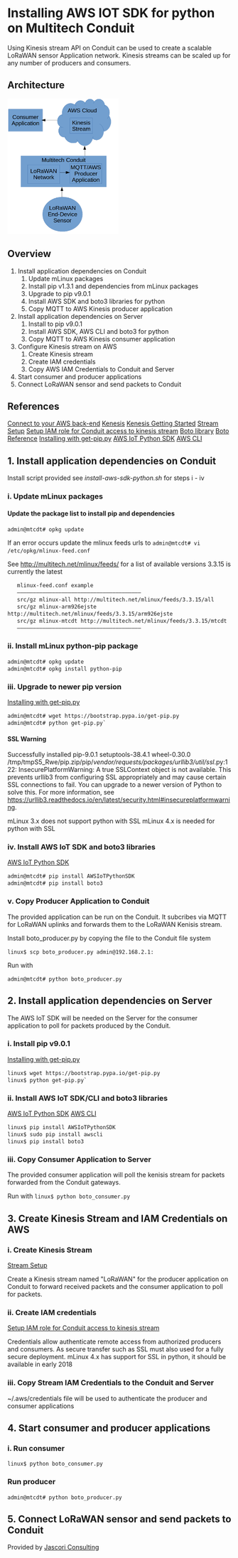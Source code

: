 # Installing AWS IOT SDK for python on Multitech Conduit

Using Kinesis stream API on Conduit can be used to create a scalable LoRaWAN sensor Application network.
Kinesis streams can be scaled up for any number of producers and consumers.

## Architecture

![Architecture Image](https://github.com/jascori/Conduit_AWS_IOT_SDK_Python/raw/master/AWS-Kinesis-Conduit.png)

## Overview

1. Install application dependencies on Conduit
	1. Update mLinux packages
	2. Install pip v1.3.1 and dependencies from mLinux packages
	3. Upgrade to pip v9.0.1
	4. Install AWS SDK and boto3 libraries for python
	5. Copy MQTT to AWS Kinesis producer application
2. Install application dependencies on Server
	1. Install to pip v9.0.1
	2. Install AWS SDK, AWS CLI and boto3 for python
	3. Copy MQTT to AWS Kinesis consumer application
3. Configure Kinesis stream on AWS
	1. Create Kinesis stream
	2. Create IAM credentials 
	3. Copy AWS IAM Credentials	to Conduit and Server
4. Start consumer and producer applications
5. Connect LoRaWAN sensor and send packets to Conduit

## References

[Connect to your AWS back-end](https://us-west-2.console.aws.amazon.com/console/home)
[Kenesis](https://us-west-2.console.aws.amazon.com/kinesis/home)
[Kenesis Getting Started](https://aws.amazon.com/kinesis/getting-started/)
[Stream Setup](https://docs.aws.amazon.com/streams/latest/dev/getting-started.html)
[Setup IAM role for Conduit access to kinesis stream](https://console.aws.amazon.com/iam/)
[Boto library](https://github.com/boto/boto)
[Boto Reference](http://boto3.readthedocs.io/en/latest/reference/services/iot.html)
[Installing with get-pip.py](https://pip.pypa.io/en/stable/installing/)
[AWS IoT Python SDK](https://github.com/aws/aws-iot-device-sdk-python)
[AWS CLI](https://docs.aws.amazon.com/cli/latest/userguide/awscli-install-linux.html)


## 1. Install application dependencies on Conduit

Install script provided see *install-aws-sdk-python.sh* for steps i - iv

### i. Update mLinux packages

#### Update the package list to install pip and dependencies
`admin@mtcdt# opkg update`

If an error occurs update the mlinux feeds urls to 
`admin@mtcdt# vi /etc/opkg/mlinux-feed.conf`

See http://multitech.net/mlinux/feeds/ for a list of available versions
3.3.15 is currently the latest

```
   mlinux-feed.conf example
   ———————————————————————————————————————
   src/gz mlinux-all http://multitech.net/mlinux/feeds/3.3.15/all
   src/gz mlinux-arm926ejste http://multitech.net/mlinux/feeds/3.3.15/arm926ejste
   src/gz mlinux-mtcdt http://multitech.net/mlinux/feeds/3.3.15/mtcdt
   ———————————————————————————————————————
```

### ii. Install mLinux python-pip package
```
admin@mtcdt# opkg update
admin@mtcdt# opkg install python-pip
```


### iii. Upgrade to newer pip version
[Installing with get-pip.py](https://pip.pypa.io/en/stable/installing/)

```
admin@mtcdt# wget https://bootstrap.pypa.io/get-pip.py
admin@mtcdt# python get-pip.py`
```

#### SSL Warning
Successfully installed pip-9.0.1 setuptools-38.4.1 wheel-0.30.0
/tmp/tmpS5_Rwe/pip.zip/pip/_vendor/requests/packages/urllib3/util/ssl_.py:122: InsecurePlatformWarning: A true SSLContext object is not available. This prevents urllib3 from configuring SSL appropriately and may cause certain SSL connections to fail. You can upgrade to a newer version of Python to solve this. For more information, see https://urllib3.readthedocs.io/en/latest/security.html#insecureplatformwarning.

mLinux 3.x does not support python with SSL
mLinux 4.x is needed for python with SSL

### iv. Install AWS IoT SDK and boto3 libraries
[AWS IoT Python SDK](https://github.com/aws/aws-iot-device-sdk-python)

```
admin@mtcdt# pip install AWSIoTPythonSDK
admin@mtcdt# pip install boto3
```


### v. Copy Producer Application to Conduit

The provided application can be run on the Conduit. It subcribes via MQTT for LoRaWAN uplinks and forwards them to the LoRaWAN Kenisis stream.

Install boto_producer.py by copying the file to the Conduit file system
```
linux$ scp boto_producer.py admin@192.168.2.1:
```


Run with
```
admin@mtcdt# python boto_producer.py
```


## 2. Install application dependencies on Server

The AWS IoT SDK will be needed on the Server for the consumer application to poll for packets produced by the Conduit.


### i. Install pip v9.0.1
[Installing with get-pip.py](https://pip.pypa.io/en/stable/installing/)

```
linux$ wget https://bootstrap.pypa.io/get-pip.py
linux$ python get-pip.py`
```


### ii. Install AWS IoT SDK/CLI and boto3 libraries
[AWS IoT Python SDK](https://github.com/aws/aws-iot-device-sdk-python)
[AWS CLI](https://docs.aws.amazon.com/cli/latest/userguide/awscli-install-linux.html)


```
linux$ pip install AWSIoTPythonSDK
linux$ sudo pip install awscli
linux$ pip install boto3
```

### iii. Copy Consumer Application to Server

The provided consumer application will poll the kenisis stream for packets forwarded from the Conduit gateways.

Run with
`linux$ python boto_consumer.py`


## 3. Create Kinesis Stream and IAM Credentials on AWS

### i. Create Kinesis Stream
[Stream Setup](https://docs.aws.amazon.com/streams/latest/dev/getting-started.html)

Create a Kinesis stream named "LoRaWAN" for the producer application on Conduit to forward received packets and the consumer application to poll for packets.

### ii. Create IAM credentials 
[Setup IAM role for Conduit access to kinesis stream](https://console.aws.amazon.com/iam/)

Credentials allow authenticate remote access from authorized producers and consumers.
As secure transfer such as SSL must also used for a fully secure deployment.
mLinux 4.x has support for SSL in python, it should be available in early 2018

### iii. Copy Stream IAM Credentials to the Conduit and Server

~/.aws/credentials file will be used to authenticate the producer and consumer applications

## 4. Start consumer and producer applications

### i. Run consumer 
```
linux$ python boto_consumer.py
```

### Run producer 
```
admin@mtcdt# python boto_producer.py
```


## 5. Connect LoRaWAN sensor and send packets to Conduit


Provided by [Jascori Consulting](https://www.jascori.com)